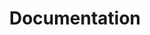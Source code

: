 ---
title: "Documentation"
linkTitle: "Documentation"
weight: 30
type: docs-root
notoc: true
menu:
  main:
    weight: 30
---
